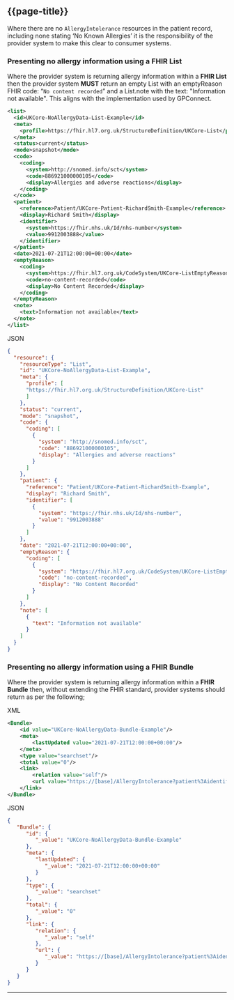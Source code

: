 ## {{page-title}}

Where there are no `AllergyIntolerance` resources in the patient record, including none stating ‘No Known Allergies’ it is the responsibility of the provider system to make this clear to consumer systems.

### Presenting no allergy information using a FHIR List

Where the provider system is returning allergy information within a **FHIR List** then the provider system **MUST** return an empty List with an emptyReason FHIR code: “`No content recorded`” and a List.note with the text: "Information not available". This aligns with the implementation used by GPConnect.
``` xml
<list>
  <id>UKCore-NoAllergyData-List-Example</id>
  <meta>
    <profile>https://fhir.hl7.org.uk/StructureDefinition/UKCore-List</profile>
  </meta>
  <status>current</status>
  <mode>snapshot</mode>
  <code>
    <coding>
      <system>http://snomed.info/sct</system>
      <code>886921000000105</code>
      <display>Allergies and adverse reactions</display>
    </coding>
  </code>
  <patient>
    <reference>Patient/UKCore-Patient-RichardSmith-Example</reference>
    <display>Richard Smith</display>
    <identifier>
      <system>https://fhir.nhs.uk/Id/nhs-number</system>
      <value>9912003888</value>
    </identifier>
  </patient>
  <date>2021-07-21T12:00:00+00:00</date>
  <emptyReason>
    <coding>
      <system>https://fhir.hl7.org.uk/CodeSystem/UKCore-ListEmptyReasonCode</system>
      <code>no-content-recorded</code>
      <display>No Content Recorded</display>
    </coding>
  </emptyReason>
  <note>
    <text>Information not available</text>
  </note>
</list>
```
JSON
``` json
{
  "resource": {
    "resourceType": "List",
    "id": "UKCore-NoAllergyData-List-Example",
    "meta": {
      "profile": [
      "https://fhir.hl7.org.uk/StructureDefinition/UKCore-List"
      ]
    },
    "status": "current",
    "mode": "snapshot",
    "code": {
      "coding": [
        {
          "system": "http://snomed.info/sct",
          "code": "886921000000105",
          "display": "Allergies and adverse reactions"
        }
      ]
    },
    "patient": {
      "reference": "Patient/UKCore-Patient-RichardSmith-Example",
      "display": "Richard Smith",
      "identifier": [
        {
          "system": "https://fhir.nhs.uk/Id/nhs-number",
          "value": "9912003888"
        }
      ]
    },
    "date": "2021-07-21T12:00:00+00:00",
    "emptyReason": {
      "coding": [
        {
          "system": "https://fhir.hl7.org.uk/CodeSystem/UKCore-ListEmptyReasonCode",
          "code": "no-content-recorded",
          "display": "No Content Recorded"
        }
      ]
    },
    "note": [
      {
        "text": "Information not available"
      }
    ]
  }
}
```

### Presenting no allergy information using a FHIR Bundle

Where the provider system is returning allergy information within a **FHIR Bundle** then, without extending the FHIR standard, provider systems should return as per the following;

XML
```xml
<Bundle>
	<id value="UKCore-NoAllergyData-Bundle-Example"/>
	<meta>
		<lastUpdated value="2021-07-21T12:00:00+00:00"/>
	</meta>
	<type value="searchset"/>
	<total value="0"/>
	<link>
		<relation value="self"/>
		<url value="https://[base]/AllergyIntolerance?patient%3Aidentifier=9912003888"/>
	</link>
</Bundle>
```

JSON

``` json
{
   "Bundle": {
      "id": {
         "_value": "UKCore-NoAllergyData-Bundle-Example"
      },
      "meta": {
         "lastUpdated": {
            "_value": "2021-07-21T12:00:00+00:00"
         }
      },
      "type": {
         "_value": "searchset"
      },
      "total": {
         "_value": "0"
      },
      "link": {
         "relation": {
            "_value": "self"
         },
         "url": {
            "_value": "https://[base]/AllergyIntolerance?patient%3Aidentifier=9912003888"
         }
      }
   }
}
```

---